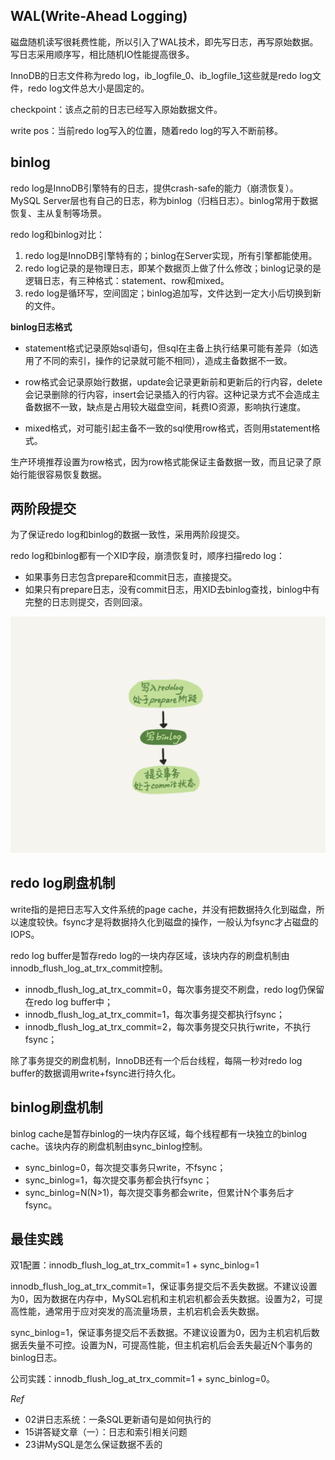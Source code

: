 ## WAL(Write-Ahead Logging)

磁盘随机读写很耗费性能，所以引入了WAL技术，即先写日志，再写原始数据。写日志采用顺序写，相比随机IO性能提高很多。

InnoDB的日志文件称为redo log，ib_logfile_0、ib_logfile_1这些就是redo log文件，redo log文件总大小是固定的。

checkpoint：该点之前的日志已经写入原始数据文件。

write pos：当前redo log写入的位置，随着redo log的写入不断前移。

## binlog

redo log是InnoDB引擎特有的日志，提供crash-safe的能力（崩溃恢复）。MySQL Server层也有自己的日志，称为binlog（归档日志）。binlog常用于数据恢复、主从复制等场景。

redo log和binlog对比：

1. redo log是InnoDB引擎特有的；binlog在Server实现，所有引擎都能使用。
2. redo log记录的是物理日志，即某个数据页上做了什么修改；binlog记录的是逻辑日志，有三种格式：statement、row和mixed。
3. redo log是循环写，空间固定；binlog追加写，文件达到一定大小后切换到新的文件。

**binlog日志格式**

- statement格式记录原始sql语句，但sql在主备上执行结果可能有差异（如选用了不同的索引，操作的记录就可能不相同），造成主备数据不一致。

- row格式会记录原始行数据，update会记录更新前和更新后的行内容，delete会记录删除的行内容，insert会记录插入的行内容。这种记录方式不会造成主备数据不一致，缺点是占用较大磁盘空间，耗费IO资源，影响执行速度。

- mixed格式，对可能引起主备不一致的sql使用row格式，否则用statement格式。

生产环境推荐设置为row格式，因为row格式能保证主备数据一致，而且记录了原始行能很容易恢复数据。

## 两阶段提交

为了保证redo log和binlog的数据一致性，采用两阶段提交。

redo log和binlog都有一个XID字段，崩溃恢复时，顺序扫描redo log：

- 如果事务日志包含prepare和commit日志，直接提交。
- 如果只有prepare日志，没有commit日志，用XID去binlog查找，binlog中有完整的日志则提交，否则回滚。

![img](assets/mysql-two-phase-commit.png)

## redo log刷盘机制

write指的是把日志写入文件系统的page cache，并没有把数据持久化到磁盘，所以速度较快。fsync才是将数据持久化到磁盘的操作，一般认为fsync才占磁盘的IOPS。

redo log buffer是暂存redo log的一块内存区域，该块内存的刷盘机制由innodb_flush_log_at_trx_commit控制。

- innodb_flush_log_at_trx_commit=0，每次事务提交不刷盘，redo log仍保留在redo log buffer中；
- innodb_flush_log_at_trx_commit=1，每次事务提交都执行fsync；
- innodb_flush_log_at_trx_commit=2，每次事务提交只执行write，不执行fsync；

除了事务提交的刷盘机制，InnoDB还有一个后台线程，每隔一秒对redo log buffer的数据调用write+fsync进行持久化。

## binlog刷盘机制

binlog cache是暂存binlog的一块内存区域，每个线程都有一块独立的binlog cache。该块内存的刷盘机制由sync_binlog控制。

- sync_binlog=0，每次提交事务只write，不fsync；
- sync_binlog=1，每次提交事务都会执行fsync；
- sync_binlog=N(N>1)，每次提交事务都会write，但累计N个事务后才fsync。

## 最佳实践

双1配置：innodb_flush_log_at_trx_commit=1 + sync_binlog=1

innodb_flush_log_at_trx_commit=1，保证事务提交后不丢失数据。不建议设置为0，因为数据在内存中，MySQL宕机和主机宕机都会丢失数据。设置为2，可提高性能，通常用于应对突发的高流量场景，主机宕机会丢失数据。

sync_binlog=1，保证事务提交后不丢数据。不建议设置为0，因为主机宕机后数据丢失量不可控。设置为N，可提高性能，但主机宕机后会丢失最近N个事务的binlog日志。

公司实践：innodb_flush_log_at_trx_commit=1 + sync_binlog=0。

*Ref*

- 02讲日志系统：一条SQL更新语句是如何执行的
- 15讲答疑文章（一）：日志和索引相关问题
- 23讲MySQL是怎么保证数据不丢的


